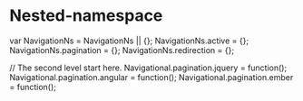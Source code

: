 # Nested-namespace

var NavigationNs = NavigationNs || {};
 NavigationNs.active = {};
 NavigationNs.pagination = {};
 NavigationNs.redirection = {};
 
 // The second level start here.
 Navigational.pagination.jquery = function();
 Navigational.pagination.angular = function();
 Navigational.pagination.ember = function();
